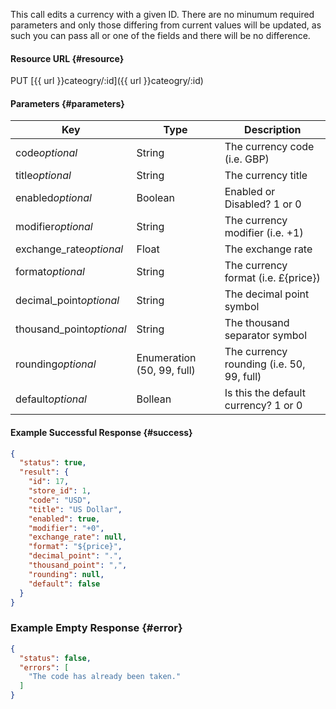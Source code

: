 <!--
@title Update a currency
@author Moltin Ltd
@description Updates a currency with the given ID

@sidebar 1
@family Currency
@rate No
@auth Yes
@format JSON
@http PUT
@version beta
-->
This call edits a currency with a given ID. There are no minumum required parameters and only those differing from current values will be updated, as such you can pass all or one of the fields and there will be no difference.


#### Resource URL {#resource}
PUT [{{ url }}cateogry/:id]({{ url }}cateogry/:id)


#### Parameters {#parameters}
Key | Type | Description
--- | ---- | -----------
code*optional* | String | The currency code (i.e. GBP)
title*optional* | String | The currency title
enabled*optional* | Boolean | Enabled or Disabled? 1 or 0 
modifier*optional* | String | The currency modifier (i.e. +1) 
exchange_rate*optional* | Float | The exchange rate
format*optional* | String | The currency format (i.e. £{price})
decimal_point*optional* | String | The decimal point symbol
thousand_point*optional* | String | The thousand separator symbol
rounding*optional* | Enumeration (50, 99, full) | The currency rounding (i.e. 50, 99, full)
default*optional* | Bollean | Is this the default currency? 1 or 0

<!--code-->
#### Example Successful Response  {#success}
``` json
{
  "status": true,
  "result": {
    "id": 17,
    "store_id": 1,
    "code": "USD",
    "title": "US Dollar",
    "enabled": true,
    "modifier": "+0",
    "exchange_rate": null,
    "format": "${price}",
    "decimal_point": ".",
    "thousand_point": ",",
    "rounding": null,
    "default": false
  }
}
```


### Example Empty Response  {#error}
``` json
{
  "status": false,
  "errors": [
    "The code has already been taken."
  ]
}
```
<!--/code-->
